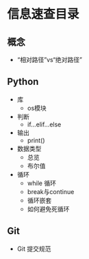 # 信息速查目录

## 概念

* “相对路径”vs“绝对路径”

## Python

* 库
  * os模块
* 判断
  * if...elif...else
* 输出
  * print()
* 数据类型
  * 总览
  * 布尔值
* 循环
  * while 循环
  * break与continue
  * 循环嵌套
  * 如何避免死循环

## Git
* Git 提交规范
